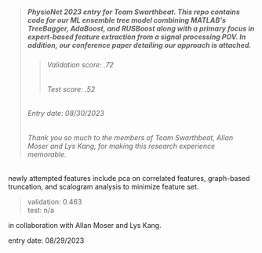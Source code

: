 > ##### PhysioNet 2023 entry for Team Swarthbeat. This repo contains code for our ML ensemble tree model combining MATLAB's TreeBagger, AdaBoost, and RUSBoost along with a primary focus in expert-based feature extraction from a signal processing POV. In addition, our conference paper detailing our approach is attached.
>> ###### Validation score: .72
>> ###### Test score: .52
> ###### Entry date: 08/30/2023
> ###### Thank you so much to the members of Team Swarthbeat, Allan Moser and Lys Kang, for making this research experience memorable.


newly attempted features include pca on correlated features, graph-based truncation, and scalogram analysis to minimize feature set.

  >validation: 0.463<br />
  >test: n/a

in collaboration with Allan Moser and Lys Kang.

entry date: 08/29/2023
